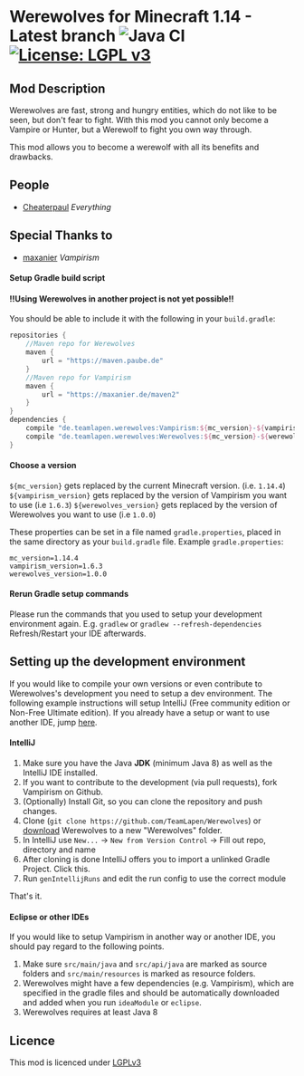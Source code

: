 Werewolves for Minecraft 1.14 - Latest branch ![Java CI](https://github.com/TeamLapen/Werewolves/workflows/Java%20CI/badge.svg) [![License: LGPL v3](https://img.shields.io/badge/License-LGPL%20v3-blue.svg)](https://www.gnu.org/licenses/lgpl-3.0)
============================================ 

## Mod Description

Werewolves are fast, strong and hungry entities, which do not like to be seen, but don't fear to fight.
With this mod you cannot only become a Vampire or Hunter, but a Werewolf to fight you own way through.

This mod allows you to become a werewolf with all its benefits and drawbacks.

## People
- [Cheaterpaul](https://github.com/Cheaterpaul) _Everything_

## Special Thanks to
- [maxanier](https://maxanier.de) _Vampirism_

#### Setup Gradle build script

#### !!Using Werewolves in another project is not yet possible!!

You should be able to include it with the following in your `build.gradle`:
```gradle
repositories {
    //Maven repo for Werewolves
    maven {
        url = "https://maven.paube.de"
    }
    //Maven repo for Vampirism
    maven {
        url = "https://maxanier.de/maven2"
    }
}
dependencies {
    compile "de.teamlapen.werewolves:Vampirism:${mc_version}-${vampirism_version}"
    compile "de.teamlapen.werewolves:Werewolves:${mc_version}-${werewolves_version}"
}
```

#### Choose a version
`${mc_version}` gets replaced by the current Minecraft version. (i.e. `1.14.4`)
`${vampirism_version}` gets replaced by the version of Vampirism you want to use (i.e `1.6.3`)
`${werewolves_version}` gets replaced by the version of Werewolves you want to use (i.e `1.0.0`)

These properties can be set in a file named `gradle.properties`, placed in the same directory as your `build.gradle` file.
Example `gradle.properties`:
```
mc_version=1.14.4
vampirism_version=1.6.3
werewolves_version=1.0.0
```

#### Rerun Gradle setup commands
Please run the commands that you used to setup your development environment again.
E.g. `gradlew` or `gradlew --refresh-dependencies`
Refresh/Restart your IDE afterwards.

## Setting up the development environment
If you would like to compile your own versions or even contribute to Werewolves's development you need to setup a dev environment.
The following example instructions will setup IntelliJ (Free community edition or Non-Free Ultimate edition). If you already have a setup or want to use another IDE, jump [here](#setting-up-werewolves-in-another-environment).

#### IntelliJ
1. Make sure you have the Java **JDK** (minimum Java 8) as well as the IntelliJ IDE installed.
2. If you want to contribute to the development (via pull requests), fork Vampirism on Github.
3. (Optionally) Install Git, so you can clone the repository and push changes.
4. Clone (`git clone https://github.com/TeamLapen/Werewolves`) or [download](https://github.com/TeamLapen/Werewolves/archive/14) Werewolves to a new "Werewolves" folder.
5. In IntelliJ use `New...` -> `New from Version Control` -> Fill out repo, directory and name
6. After cloning is done IntelliJ offers you to import a unlinked Gradle Project. Click this.
7. Run `genIntellijRuns` and edit the run config to use the correct module


That's it.

#### Eclipse or other IDEs
If you would like to setup Vampirism in another way or another IDE, you should pay regard to the following points.  
1. Make sure `src/main/java` and `src/api/java` are marked as source folders and `src/main/resources` is marked as resource folders.  
2. Werewolves might have a few dependencies (e.g. Vampirism), which are specified in the gradle files and should be automatically downloaded and added when you run `ideaModule` or `eclipse`.  
3. Werewolves requires at least Java 8 

## Licence
This mod is licenced under [LGPLv3](https://raw.githubusercontent.com/TeamLapen/Werewolves/1.14/LICENSE)
